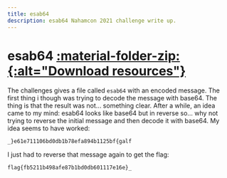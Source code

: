 ```yaml
---
title: esab64
description: esab64 Nahamcon 2021 challenge write up.
---
```


# esab64 <a href='/assets/resources/CTFs/Nahamcon_2021/esab64-resources.zip' title="Download resources"> :material-folder-zip:{:alt="Download resources"} </a>

The challenges gives a file called `esab64` with an encoded message. The first thing i though was trying to decode the message with base64. The thing is that the result was not... something clear. After a while, an idea came to my mind: esab64 looks like base64 but in reverse so... why not trying to reverse the initial message and then decode it with base64. My idea seems to have worked:

```
_}e61e711106bd0db1b78efa894b1125bf{galf
```

I just had to reverse that message again to get the flag:

```
flag{fb5211b498afe87b1bd0db601117e16e}_
```
